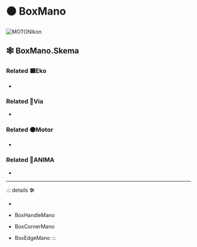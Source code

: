 # 🟠 <motor>BoxMano</motor>

![MOTONIkon](/Ikon/Motor_Ikon.png)

## 🕸 BoxMano.Skema

### Related 🟩<ekos>Eko</ekos>

-

### Related 🔻<via>Via</via>

-

### Related 🟠<motor>Motor</motor>

-

### Related 💜<anima>ANIMA</anima>

-

---

<!-- =================================================== -->
<!-- =================================================== -->
<!-- =================================================== -->
<!-- =================================================== -->
<!-- =================================================== -->
::: details 🛠

-

- BoxHandleMano
- BoxCornerMano
- BoxEdgeMano
:::
